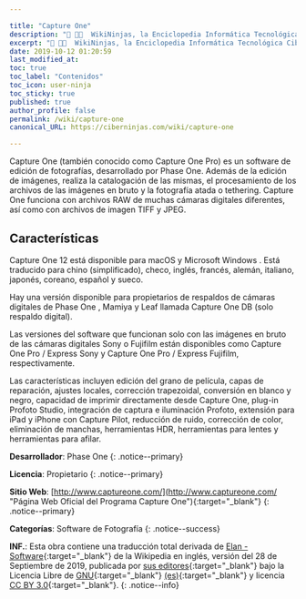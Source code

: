 ```yaml
---

title: "Capture One"
description: "📖 👨‍💻  WikiNinjas, la Enciclopedia Informática Tecnológica Ciberninjas: Capture One, es un software de edición de fotografías."
excerpt: "📖 👨‍💻  WikiNinjas, la Enciclopedia Informática Tecnológica Ciberninjas: Capture One, es un software de edición de fotografías."
date: 2019-10-12 01:20:59
last_modified_at:
toc: true
toc_label: "Contenidos"
toc_icon: user-ninja
toc_sticky: true
published: true
author_profile: false
permalink: /wiki/capture-one
canonical_URL: https://ciberninjas.com/wiki/capture-one

---
```


Capture One (también conocido como Capture One Pro) es un software de edición de fotografías, desarrollado por Phase One. Además de la edición de imágenes, realiza la catalogación de las mismas, el procesamiento de los archivos de las imágenes en bruto y la fotografía atada o tethering. Capture One funciona con archivos RAW de muchas cámaras digitales diferentes, así como con archivos de imagen TIFF y JPEG.

## Características

Capture One 12 está disponible para macOS y Microsoft Windows . Está traducido para chino (simplificado), checo, inglés, francés, alemán, italiano, japonés, coreano, español y sueco.

Hay una versión disponible para propietarios de respaldos de cámaras digitales de Phase One , Mamiya y Leaf llamada Capture One DB (solo respaldo digital).

Las versiones del software que funcionan solo con las imágenes en bruto de las cámaras digitales Sony o Fujifilm están disponibles como Capture One Pro / Express Sony y Capture One Pro / Express Fujifilm, respectivamente.

Las características incluyen edición del grano de película, capas de reparación, ajustes locales, corrección trapezoidal, conversión en blanco y negro, capacidad de imprimir directamente desde Capture One, plug-in Profoto Studio, integración de captura e iluminación Profoto, extensión para iPad y iPhone con Capture Pilot, reducción de ruido, corrección de color, eliminación de manchas, herramientas HDR, herramientas para lentes y herramientas para afilar.

**Desarrollador**: Phase One
{: .notice--primary}

**Licencia**: Propietario
{: .notice--primary}

**Sitio Web**: [http://www.captureone.com/](http://www.captureone.com/ "Página Web Oficial del Programa Capture One"){:target="_blank"}
{: .notice--primary}

**Categorías**: Software de Fotografía
{: .notice--success}

**INF.**: Esta obra contiene una traducción total derivada de [Elan - Software](https://en.wikipedia.org/wiki/Capture_One){:target="_blank"} de la Wikipedia en inglés, versión del 28 de Septiembre de 2019, publicada por [sus editores](https://en.wikipedia.org/w/index.php?title=Capture_One&action=history){:target="_blank"} bajo la Licencia Libre de [GNU](http://www.gnu.org/licenses/licenses.html#GPL){:target="_blank"} [(es)](https://es.wikipedia.org/wiki/Wikipedia:Traducci%C3%B3n_no_oficial_de_la_Licencia_de_documentaci%C3%B3n_libre_de_GNU){:target="_blank"} y licencia [CC BY 3.0](https://creativecommons.org/licenses/by-sa/3.0/deed.es){:target="_blank"}.
{: .notice--info}
